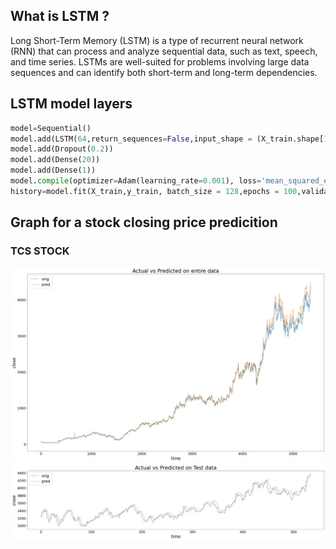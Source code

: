 ## What is LSTM ?

Long Short-Term Memory (LSTM) is a type of recurrent neural network (RNN) that can process and analyze sequential data, such as text, speech, and time series.
LSTMs are well-suited for problems involving large data sequences and can identify both short-term and long-term dependencies.

## LSTM model layers

``` python
model=Sequential()
model.add(LSTM(64,return_sequences=False,input_shape = (X_train.shape[1],X_train.shape[2])))
model.add(Dropout(0.2))
model.add(Dense(20))
model.add(Dense(1))
model.compile(optimizer=Adam(learning_rate=0.001), loss='mean_squared_error')
history=model.fit(X_train,y_train, batch_size = 128,epochs = 100,validation_split=0.2, verbose=1)
```

## Graph for a stock closing price predicition

### TCS STOCK

![aa](images/tcs_daily_initial.jpg)
![aa](images/tcs_daily_initial_test.jpg)
